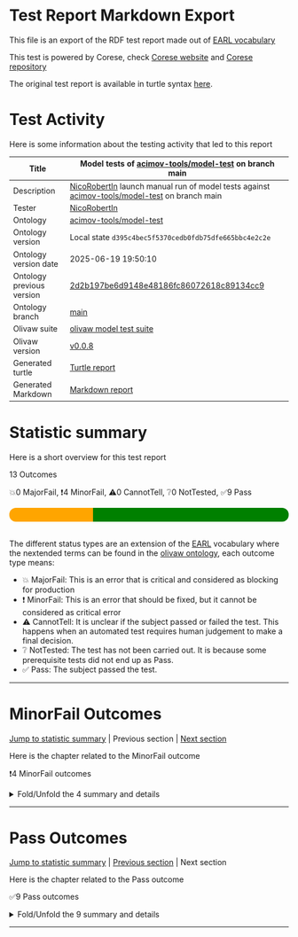 # Test Report Markdown Export

This file is an export of the RDF test report made out of [EARL vocabulary](https://www.w3.org/TR/EARL10/)

This test is powered by Corese, check [Corese website](https://project.inria.fr/corese/) and [Corese repository](https://github.com/Wimmics/corese)

The original test report is available in turtle syntax [here](./model-test-manual-NicoRobertIn-2025-06-19T19-50-12.ttl).

# Test Activity

Here is some information about the testing activity that led to this report

|Title|Model&#32;tests&#32;of&#32;[acimov-tools/model-test](https://github.com/acimov-tools/model-test)&#32;on&#32;branch&#32;main|
|--|--|
|Description|[NicoRobertIn](https://github.com/NicoRobertIn)&#32;launch&#32;manual&#32;run&#32;of&#32;model&#32;tests&#32;against&#32;[acimov-tools/model-test](https://github.com/acimov-tools/model-test)&#32;on&#32;branch&#32;main|
|Tester|[NicoRobertIn](https://github.com/NicoRobertIn)|
|Ontology|[acimov-tools/model-test](https://github.com/acimov-tools/model-test)|
|Ontology version|Local state `d395c4bec5f5370cedb0fdb75dfe665bbc4e2c2e`|
|Ontology version date|2025-06-19 19:50:10|
|Ontology previous version|[2d2b197be6d9148e48186fc86072618c89134cc9](https://github.com/acimov-tools/model-test/tree/2d2b197be6d9148e48186fc86072618c89134cc9)|
|Ontology branch|[main](https://github.com/acimov-tools/model-test/tree/main)|
|Olivaw suite|[olivaw model test suite](https://github.com/Wimmics/olivaw/blob/v0.0.8/olivaw/test/model/suite.py)|
|Olivaw version|[v0.0.8](https://pypi.org/project/olivaw/0.0.8)|
|Generated turtle|[Turtle report](./model-test-manual-NicoRobertIn-2025-06-19T19-50-12.ttl)|
|Generated Markdown|[Markdown report](./model-test-manual-NicoRobertIn-2025-06-19T19-50-12.md)|

# Statistic summary

Here is a short overview for this test report

13 Outcomes

:boom:0 MajorFail, :exclamation:4 MinorFail, :warning:0 CannotTell, :grey_question:0 NotTested, :white_check_mark:9 Pass

<div  style="border-radius: 12px; height: 25px; overflow: hidden"><img src="../assets/red.png" width="0%" height="25px"/><img src="../assets/orange.png" width="30%" height="25px"/><img src="../assets/grey.png" width="0%" height="25px"/><img src="../assets/white.png" width="0%" height="25px"/><img src="../assets/green.png" width="70%" height="25px"/></div>

<br/>

The different status types are an extension of the [EARL](https://www.w3.org/TR/EARL10-Schema/) vocabulary where the nextended terms can be found in the [olivaw ontology](https://ns.inria.fr/olivaw#), each outcome type means:
* :boom: MajorFail: This is an error that is critical and considered as blocking for production
* :exclamation: MinorFail: This is an error that should be fixed, but it cannot be considered as critical error
* :warning: CannotTell: It is unclear if the subject passed or failed the test. This happens when an automated test requires human judgement to make a final decision.
* :grey_question: NotTested:  The test has not been carried out. It is because some prerequisite tests did not end up as Pass.
* :white_check_mark: Pass: The subject passed the test.

***


# MinorFail Outcomes

[Jump to statistic summary](#statistic-summary)	|	Previous section	|	[Next section](#pass-outcomes)

Here is the chapter related to the MinorFail outcome

:exclamation:4 MinorFail outcomes

<details>
<summary>Fold/Unfold the 4 summary and details</summary>

## MinorFail Outcomes Summary

:exclamation:4 MinorFail outcomes

|*Jump*|*Number*|*Status*|*Subject*|*Criterion*|*Title*|*Link*|
|------|--------|--------|---------|-----------|-------|------|
|[Chapter top](#minorfail-outcomes)|<div id="summary-MinorFail-1">1/4</div>|:exclamation:MinorFail|`module-nrv-v1`|[profile-compatibility](https://ns.inria.fr/olivaw#profile-compatibility)|OWL EL Profile incompatible|[Jump](#minorfail-outcome-number-1)|
|[Chapter top](#minorfail-outcomes)|<div id="summary-MinorFail-2">2/4</div>|:exclamation:MinorFail|`module-nrv-v1`|[profile-compatibility](https://ns.inria.fr/olivaw#profile-compatibility)|OWL QL Profile incompatible|[Jump](#minorfail-outcome-number-2)|
|[Chapter top](#minorfail-outcomes)|<div id="summary-MinorFail-3">3/4</div>|:exclamation:MinorFail|`module-nrv-v1`|[profile-compatibility](https://ns.inria.fr/olivaw#profile-compatibility)|OWL RL Profile incompatible|[Jump](#minorfail-outcome-number-3)|
|[Chapter top](#minorfail-outcomes)|<div id="summary-MinorFail-4">4/4</div>|:exclamation:MinorFail|`module-nrv-v1`|[term-referencing](https://ns.inria.fr/olivaw#term-referencing)|Term not referenced to a module|[Jump](#minorfail-outcome-number-4)|

***

## MinorFail Outcomes Details

This subchapter gives more details to the :exclamation:MinorFail outcomes

### MinorFail Outcome number 1

[Jump to summary definition](#summary-MinorFail-1)	|	Previous MinorFail outcome	|	[Next MinorFail outcome](#minorfail-outcome-number-2)

:exclamation:MinorFail outcome
#### Subject detail
|Name|module-nrv-v1|
|----|----|
|Title|Standalone&#32;module&#32;src&#92;nrv&lowbar;v1.ttl&#32;from&#32;branch&#32;main|
|Composition|- [Module nrv&lowbar;v1](https://github.com/acimov-tools/model-test/blob/main/src/nrv_v1.ttl)|

#### Criterion detail
|Identifier|[profile-compatibility](https://ns.inria.fr/olivaw#profile-compatibility)|
|----|----|
|Title|Profile&#32;compatibility&#32;test|
|Description|A&#32;test&#32;meant&#32;to&#32;check&#32;whether&#32;the&#32;test&#32;subject&#32;is&#32;compatible&#32;with&#32;a&#32;profile&#32;or&#32;not,&#32;and&#32;if&#32;it&#32;is&#32;not,&#32;why.|

#### Outcome Detail
|Jump|Type|:exclamation:MinorFail|
|----|----|----|
|[Section top](#minorfail-outcome-number-1)|Identifier|`owl-el-profile-error`|
|[Section top](#minorfail-outcome-number-1)|Title|OWL&#32;EL&#32;Profile&#32;incompatible|
|[Section top](#minorfail-outcome-number-1)|Description|Statement&#32;not&#32;supported|
|[Section top](#minorfail-outcome-number-1)|Pointer|<pre lang="Turtle"><code>nrv:NormativeRequirement&#32;a&#32;rdfs:Class&#32;;  &#10; &#32; &#32; &#32; &#32;rdfs:label&#32; &#34;Normative&#32;Requirement&#34;@en&#32;;  &#10; &#32; &#32; &#32; &#32;rdfs:comment&#32; &#34;a&#32;requirement&#32;implying,&#32;creating,&#32;or&#32;prescribing&#32;a&#32;norm.&#34;@en&#32;;  &#10; &#32; &#32; &#32; &#32;rdfs:subClassOf&#32; &#60;http://docs.oasis-open.org/legalruleml/ns/v1.0/metamodel#DeonticSpecification> &#32;;  &#10; &#32; &#32; &#32; &#32;owl:disjointUnionOf&#32;(&#32;nrv:CompensableRequirement&#32;nrv:NonCompensableRequirement&#32;),  &#10; &#32; &#32; &#32; &#32; &#32; &#32; &#32; &#32;(&#32;nrv:ViolableRequirement&#32;nrv:NonViolableRequirement&#32;),  &#10; &#32; &#32; &#32; &#32; &#32; &#32; &#32; &#32;(&#32;nrv:PersistentRequirement&#32;nrv:NonPersistentRequirement&#32;)&#32;.</code></pre>|

***
### MinorFail Outcome number 2

[Jump to summary definition](#summary-MinorFail-2)	|	[Previous MinorFail outcome](#minorfail-outcome-number-1)	|	[Next MinorFail outcome](#minorfail-outcome-number-3)

:exclamation:MinorFail outcome
#### Subject detail
|Name|module-nrv-v1|
|----|----|
|Title|Standalone&#32;module&#32;src&#92;nrv&lowbar;v1.ttl&#32;from&#32;branch&#32;main|
|Composition|- [Module nrv&lowbar;v1](https://github.com/acimov-tools/model-test/blob/main/src/nrv_v1.ttl)|

#### Criterion detail
|Identifier|[profile-compatibility](https://ns.inria.fr/olivaw#profile-compatibility)|
|----|----|
|Title|Profile&#32;compatibility&#32;test|
|Description|A&#32;test&#32;meant&#32;to&#32;check&#32;whether&#32;the&#32;test&#32;subject&#32;is&#32;compatible&#32;with&#32;a&#32;profile&#32;or&#32;not,&#32;and&#32;if&#32;it&#32;is&#32;not,&#32;why.|

#### Outcome Detail
|Jump|Type|:exclamation:MinorFail|
|----|----|----|
|[Section top](#minorfail-outcome-number-2)|Identifier|`owl-ql-profile-error`|
|[Section top](#minorfail-outcome-number-2)|Title|OWL&#32;QL&#32;Profile&#32;incompatible|
|[Section top](#minorfail-outcome-number-2)|Description|Statement&#32;not&#32;supported|
|[Section top](#minorfail-outcome-number-2)|Pointer|<pre lang="Turtle"><code>nrv:NormativeRequirement&#32;a&#32;rdfs:Class&#32;;  &#10; &#32; &#32; &#32; &#32;rdfs:label&#32; &#34;Normative&#32;Requirement&#34;@en&#32;;  &#10; &#32; &#32; &#32; &#32;rdfs:comment&#32; &#34;a&#32;requirement&#32;implying,&#32;creating,&#32;or&#32;prescribing&#32;a&#32;norm.&#34;@en&#32;;  &#10; &#32; &#32; &#32; &#32;rdfs:subClassOf&#32; &#60;http://docs.oasis-open.org/legalruleml/ns/v1.0/metamodel#DeonticSpecification> &#32;;  &#10; &#32; &#32; &#32; &#32;owl:disjointUnionOf&#32;(&#32;nrv:CompensableRequirement&#32;nrv:NonCompensableRequirement&#32;),  &#10; &#32; &#32; &#32; &#32; &#32; &#32; &#32; &#32;(&#32;nrv:ViolableRequirement&#32;nrv:NonViolableRequirement&#32;),  &#10; &#32; &#32; &#32; &#32; &#32; &#32; &#32; &#32;(&#32;nrv:PersistentRequirement&#32;nrv:NonPersistentRequirement&#32;)&#32;.</code></pre>|

***
### MinorFail Outcome number 3

[Jump to summary definition](#summary-MinorFail-3)	|	[Previous MinorFail outcome](#minorfail-outcome-number-2)	|	[Next MinorFail outcome](#minorfail-outcome-number-4)

:exclamation:MinorFail outcome
#### Subject detail
|Name|module-nrv-v1|
|----|----|
|Title|Standalone&#32;module&#32;src&#92;nrv&lowbar;v1.ttl&#32;from&#32;branch&#32;main|
|Composition|- [Module nrv&lowbar;v1](https://github.com/acimov-tools/model-test/blob/main/src/nrv_v1.ttl)|

#### Criterion detail
|Identifier|[profile-compatibility](https://ns.inria.fr/olivaw#profile-compatibility)|
|----|----|
|Title|Profile&#32;compatibility&#32;test|
|Description|A&#32;test&#32;meant&#32;to&#32;check&#32;whether&#32;the&#32;test&#32;subject&#32;is&#32;compatible&#32;with&#32;a&#32;profile&#32;or&#32;not,&#32;and&#32;if&#32;it&#32;is&#32;not,&#32;why.|

#### Outcome Detail
|Jump|Type|:exclamation:MinorFail|
|----|----|----|
|[Section top](#minorfail-outcome-number-3)|Identifier|`owl-rl-profile-error`|
|[Section top](#minorfail-outcome-number-3)|Title|OWL&#32;RL&#32;Profile&#32;incompatible|
|[Section top](#minorfail-outcome-number-3)|Description|Statement&#32;not&#32;supported|
|[Section top](#minorfail-outcome-number-3)|Pointer|<pre lang="Turtle"><code>&#60;http://docs.oasis-open.org/legalruleml/ns/v1.0/metamodel#Obligation> &#32;a&#32;rdfs:Class&#32;;  &#10; &#32; &#32; &#32; &#32;rdfs:label&#32; &#34;obligation&#34;@en&#32;;  &#10; &#32; &#32; &#32; &#32;rdfs:comment&#32; &#34;a&#32;Deontic&#32;Specification&#32;for&#32;a&#32;state,&#32;an&#32;act,&#32;or&#32;a&#32;course&#32;of&#32;...&#34;,  &#10; &#32; &#32; &#32; &#32; &#32; &#32; &#32; &#32; &#34;a&#32;situation,&#32;an&#32;act,&#32;or&#32;a&#32;course&#32;of&#32;action(s)&#32;to&#32;which&#32;a&#32;bea...&#34; &#32;;  &#10; &#32; &#32; &#32; &#32;rdfs:subClassOf&#32; &#60;http://docs.oasis-open.org/legalruleml/ns/v1.0/metamodel#DeonticSpecification>,  &#10; &#32; &#32; &#32; &#32; &#32; &#32; &#32; &#32;nrv:CompensableRequirement,  &#10; &#32; &#32; &#32; &#32; &#32; &#32; &#32; &#32;nrv:ViolableRequirement&#32;;  &#10; &#32; &#32; &#32; &#32;owl:unionOf&#32;(&#32;nrv:Achievement&#32;nrv:Maintenance&#32;)&#32;.</code></pre>|
|[Section top](#minorfail-outcome-number-3)|Pointer|<pre lang="Turtle"><code>nrv:NormativeRequirement&#32;a&#32;rdfs:Class&#32;;  &#10; &#32; &#32; &#32; &#32;rdfs:label&#32; &#34;Normative&#32;Requirement&#34;@en&#32;;  &#10; &#32; &#32; &#32; &#32;rdfs:comment&#32; &#34;a&#32;requirement&#32;implying,&#32;creating,&#32;or&#32;prescribing&#32;a&#32;norm.&#34;@en&#32;;  &#10; &#32; &#32; &#32; &#32;rdfs:subClassOf&#32; &#60;http://docs.oasis-open.org/legalruleml/ns/v1.0/metamodel#DeonticSpecification> &#32;;  &#10; &#32; &#32; &#32; &#32;owl:disjointUnionOf&#32;(&#32;nrv:CompensableRequirement&#32;nrv:NonCompensableRequirement&#32;),  &#10; &#32; &#32; &#32; &#32; &#32; &#32; &#32; &#32;(&#32;nrv:ViolableRequirement&#32;nrv:NonViolableRequirement&#32;),  &#10; &#32; &#32; &#32; &#32; &#32; &#32; &#32; &#32;(&#32;nrv:PersistentRequirement&#32;nrv:NonPersistentRequirement&#32;)&#32;.</code></pre>|

***
### MinorFail Outcome number 4

[Jump to summary definition](#summary-MinorFail-4)	|	[Previous MinorFail outcome](#minorfail-outcome-number-3)	|	Next MinorFail outcome

:exclamation:MinorFail outcome
#### Subject detail
|Name|module-nrv-v1|
|----|----|
|Title|Standalone&#32;module&#32;src&#92;nrv&lowbar;v1.ttl&#32;from&#32;branch&#32;main|
|Composition|- [Module nrv&lowbar;v1](https://github.com/acimov-tools/model-test/blob/main/src/nrv_v1.ttl)|

#### Criterion detail
|Identifier|[term-referencing](https://ns.inria.fr/olivaw#term-referencing)|
|----|----|
|Title|Term&#32;referencing&#32;test|
|Description|A&#32;test&#32;case&#32;from&#32;the&#32;Best&#32;Practices&#32;tests&#32;checking&#32;if&#32;each&#32;term&#32;of&#32;the&#32;test&#32;subject&#32;is&#32;referenced&#32;to&#32;a&#32;module&#32;through&#32;a&#32;rdfs:isDefinedBy&#32;property.|

#### Outcome Detail
|Jump|Type|:exclamation:MinorFail|
|----|----|----|
|[Section top](#minorfail-outcome-number-4)|Identifier|`no-reference-module`|
|[Section top](#minorfail-outcome-number-4)|Title|Term&#32;not&#32;referenced&#32;to&#32;a&#32;module|
|[Section top](#minorfail-outcome-number-4)|Description|Subject&#32;terms&#32;not&#32;linked&#32;to&#32;a&#32;module&#32;by&#32;a&#32;rdfs:isDefinedBy&#32;property|
|[Section top](#minorfail-outcome-number-4)|Pointer|<pre lang="Turtle"><code>:NormativeRequirement&#32;a&#32;rdfs:Class&#32;;  &#10; &#32; &#32; &#32; &#32;rdfs:label&#32; &#34;Normative&#32;Requirement&#34;@en&#32;;  &#10; &#32; &#32; &#32; &#32;rdfs:comment&#32; &#34;a&#32;requirement&#32;implying,&#32;creating,&#32;or&#32;prescribing&#32;a&#32;norm.&#34;@en&#32;;  &#10; &#32; &#32; &#32; &#32;rdfs:subClassOf&#32; &#60;http://docs.oasis-open.org/legalruleml/ns/v1.0/metamodel#DeonticSpecification> &#32;;  &#10; &#32; &#32; &#32; &#32;owl:disjointUnionOf&#32;(&#32;:CompensableRequirement&#32;:NonCompensableRequirement&#32;),  &#10; &#32; &#32; &#32; &#32; &#32; &#32; &#32; &#32;(&#32;:ViolableRequirement&#32;:NonViolableRequirement&#32;),  &#10; &#32; &#32; &#32; &#32; &#32; &#32; &#32; &#32;(&#32;:PersistentRequirement&#32;:NonPersistentRequirement&#32;)&#32;.</code></pre>|
|[Section top](#minorfail-outcome-number-4)|Pointer|<pre lang="Turtle"><code>:CompensableRequirement&#32;a&#32;rdfs:Class&#32;;  &#10; &#32; &#32; &#32; &#32;rdfs:label&#32; &#34;compensable&#32;requirement&#34;@en&#32;;  &#10; &#32; &#32; &#32; &#32;rdfs:comment&#32; &#34;a&#32;requirement&#32;that&#32;can&#32;be&#32;compensated.&#34;@en&#32;;  &#10; &#32; &#32; &#32; &#32;rdfs:subClassOf&#32;:NormativeRequirement&#32;;  &#10; &#32; &#32; &#32; &#32;owl:disjointWith&#32;:NonCompensableRequirement&#32;.</code></pre>|
|[Section top](#minorfail-outcome-number-4)|Pointer|<pre lang="Turtle"><code>:NonCompensableRequirement&#32;a&#32;rdfs:Class&#32;;  &#10; &#32; &#32; &#32; &#32;rdfs:label&#32; &#34;non&#32;compensable&#32;requirement&#34;@en&#32;;  &#10; &#32; &#32; &#32; &#32;rdfs:comment&#32; &#34;a&#32;requirement&#32;that&#32;cannot&#32;be&#32;compensated.&#34;@en&#32;;  &#10; &#32; &#32; &#32; &#32;rdfs:subClassOf&#32;:NormativeRequirement&#32;;  &#10; &#32; &#32; &#32; &#32;owl:disjointWith&#32;:CompensableRequirement&#32;.</code></pre>|
|[Section top](#minorfail-outcome-number-4)|Pointer|<pre lang="Turtle"><code>:ViolableRequirement&#32;a&#32;rdfs:Class&#32;;  &#10; &#32; &#32; &#32; &#32;rdfs:label&#32; &#34;violable&#32;requirement&#34;@en&#32;;  &#10; &#32; &#32; &#32; &#32;rdfs:comment&#32; &#34;a&#32;requirement&#32;that&#32;can&#32;be&#32;violated.&#34;@en&#32;;  &#10; &#32; &#32; &#32; &#32;rdfs:subClassOf&#32;:NormativeRequirement&#32;;  &#10; &#32; &#32; &#32; &#32;owl:disjointWith&#32;:NonViolableRequirement&#32;.</code></pre>|
|[Section top](#minorfail-outcome-number-4)|Pointer|<pre lang="Turtle"><code>:NonViolableRequirement&#32;a&#32;rdfs:Class&#32;;  &#10; &#32; &#32; &#32; &#32;rdfs:label&#32; &#34;non&#32;violable&#32;requirement&#34;@en&#32;;  &#10; &#32; &#32; &#32; &#32;rdfs:comment&#32; &#34;a&#32;requirement&#32;that&#32;cannot&#32;be&#32;violated.&#34;@en&#32;;  &#10; &#32; &#32; &#32; &#32;rdfs:subClassOf&#32;:NormativeRequirement&#32;;  &#10; &#32; &#32; &#32; &#32;owl:disjointWith&#32;:ViolableRequirement&#32;.</code></pre>|
|[Section top](#minorfail-outcome-number-4)|Pointer|<pre lang="Turtle"><code>:PersistentRequirement&#32;a&#32;rdfs:Class&#32;;  &#10; &#32; &#32; &#32; &#32;rdfs:label&#32; &#34;persistent&#32;requirement&#34;@en&#32;;  &#10; &#32; &#32; &#32; &#32;rdfs:comment&#32; &#34;a&#32;requirement&#32;that&#32;needs&#32;to&#32;be&#32;obeyed&#32;for&#32;the&#32;whole&#32;duration...&#34; &#32;;  &#10; &#32; &#32; &#32; &#32;rdfs:subClassOf&#32;:NormativeRequirement&#32;;  &#10; &#32; &#32; &#32; &#32;owl:disjointWith&#32;:NonPersistentRequirement&#32;.</code></pre>|
|[Section top](#minorfail-outcome-number-4)|Pointer|<pre lang="Turtle"><code>:NonPersistentRequirement&#32;a&#32;rdfs:Class&#32;;  &#10; &#32; &#32; &#32; &#32;rdfs:label&#32; &#34;non&#32;persistent&#32;requirement&#34;@en&#32;;  &#10; &#32; &#32; &#32; &#32;rdfs:comment&#32; &#34;a&#32;requirement&#32;that&#32;is&#32;in&#32;force&#32;at&#32;a&#32;particular&#32;time&#32;point&#32;on...&#34; &#32;;  &#10; &#32; &#32; &#32; &#32;rdfs:subClassOf&#32;:NormativeRequirement&#32;;  &#10; &#32; &#32; &#32; &#32;owl:disjointWith&#32;:PersistentRequirement&#32;.</code></pre>|
|[Section top](#minorfail-outcome-number-4)|Pointer|<pre lang="Turtle"><code>:Achievement&#32;a&#32;rdfs:Class&#32;;  &#10; &#32; &#32; &#32; &#32;rdfs:label&#32; &#34;achievement&#34;@en&#32;;  &#10; &#32; &#32; &#32; &#32;rdfs:comment&#32; &#34;an&#32;obligation&#32;for&#32;which&#32;achieving&#32;the&#32;content&#32;at&#32;least&#32;once&#32;...&#34; &#32;;  &#10; &#32; &#32; &#32; &#32;rdfs:subClassOf&#32; &#60;http://docs.oasis-open.org/legalruleml/ns/v1.0/metamodel#Obligation> &#32;;  &#10; &#32; &#32; &#32; &#32;owl:disjointUnionOf&#32;(&#32;:PreemptiveAchievement&#32;:NonPreemptiveAchievement&#32;),  &#10; &#32; &#32; &#32; &#32; &#32; &#32; &#32; &#32;(&#32;:PerdurantAchievement&#32;:NonPerdurantAchievement&#32;)&#32;.</code></pre>|
|[Section top](#minorfail-outcome-number-4)|Pointer|<pre lang="Turtle"><code>:Maintenance&#32;a&#32;rdfs:Class&#32;;  &#10; &#32; &#32; &#32; &#32;rdfs:label&#32; &#34;maintenance&#34;@en&#32;;  &#10; &#32; &#32; &#32; &#32;rdfs:comment&#32; &#34;an&#32;obligation&#32;that&#32;needs&#32;to&#32;be&#32;obeyed&#32;for&#32;the&#32;whole&#32;duration...&#34; &#32;;  &#10; &#32; &#32; &#32; &#32;rdfs:subClassOf&#32; &#60;http://docs.oasis-open.org/legalruleml/ns/v1.0/metamodel#Obligation> &#32;.</code></pre>|
|[Section top](#minorfail-outcome-number-4)|Pointer|<pre lang="Turtle"><code>:Compensation&#32;a&#32;rdfs:Class&#32;;  &#10; &#32; &#32; &#32; &#32;rdfs:label&#32; &#34;compensation&#34;@en&#32;;  &#10; &#32; &#32; &#32; &#32;rdfs:comment&#32; &#34;a&#32;set&#32;of&#32;penalties&#32;or&#32;sanctions&#32;imposed&#32;on&#32;the&#32;violator&#32;;&#32;fu...&#34; &#32;;  &#10; &#32; &#32; &#32; &#32;rdfs:subClassOf&#32; &#60;http://docs.oasis-open.org/legalruleml/ns/v1.0/metamodel#Obligation> &#32;.</code></pre>|
|[Section top](#minorfail-outcome-number-4)|Pointer|<pre lang="Turtle"><code>:hasCompensation&#32;a&#32;owl:ObjectProperty&#32;;  &#10; &#32; &#32; &#32; &#32;rdfs:label&#32; &#34;has&#32;for&#32;compensation&#34;@en&#32;;  &#10; &#32; &#32; &#32; &#32;rdfs:comment&#32; &#34;links&#32;a&#32;compensable&#32;requirement&#32;to&#32;a&#32;compensation.&#34;@en&#32;;  &#10; &#32; &#32; &#32; &#32;rdfs:domain&#32;:CompensableRequirement&#32;;  &#10; &#32; &#32; &#32; &#32;rdfs:range&#32;:Compensation&#32;.</code></pre>|
|[Section top](#minorfail-outcome-number-4)|Pointer|<pre lang="Turtle"><code>:CompensatedRequirement&#32;a&#32;rdfs:Class&#32;;  &#10; &#32; &#32; &#32; &#32;rdfs:label&#32; &#34;compensated&#32;requirement&#34;@en&#32;;  &#10; &#32; &#32; &#32; &#32;rdfs:comment&#32; &#34;a&#32;requirement&#32;violated&#32;in&#32;a&#32;state&#32;of&#32;affairs&#32;and&#32;compensated...&#34; &#32;;  &#10; &#32; &#32; &#32; &#32;rdfs:subClassOf&#32;:CompensableRequirement&#32;.</code></pre>|
|[Section top](#minorfail-outcome-number-4)|Pointer|<pre lang="Turtle"><code>:hasViolation&#32;a&#32;owl:ObjectProperty&#32;;  &#10; &#32; &#32; &#32; &#32;rdfs:label&#32; &#34;has&#32;for&#32;violation&#34;@en&#32;;  &#10; &#32; &#32; &#32; &#32;rdfs:comment&#32; &#34;links&#32;a&#32;violable&#32;requirement&#32;to&#32;a&#32;violation.&#34;@en&#32;;  &#10; &#32; &#32; &#32; &#32;rdfs:domain&#32;:ViolableRequirement&#32;;  &#10; &#32; &#32; &#32; &#32;rdfs:range&#32; &#60;http://docs.oasis-open.org/legalruleml/ns/v1.0/metamodel#Violation> &#32;.</code></pre>|
|[Section top](#minorfail-outcome-number-4)|Pointer|<pre lang="Turtle"><code>:ViolatedRequirement&#32;a&#32;rdfs:Class&#32;;  &#10; &#32; &#32; &#32; &#32;rdfs:label&#32; &#34;violated&#32;requirement&#34;@en&#32;;  &#10; &#32; &#32; &#32; &#32;rdfs:comment&#32; &#34;a&#32;requirement&#32;violated&#32;by&#32;a&#32;state&#32;of&#32;affairs.&#34;@en&#32;;  &#10; &#32; &#32; &#32; &#32;rdfs:subClassOf&#32;:ViolableRequirement&#32;.</code></pre>|
|[Section top](#minorfail-outcome-number-4)|Pointer|<pre lang="Turtle"><code>:hasCompliance&#32;a&#32;owl:ObjectProperty&#32;;  &#10; &#32; &#32; &#32; &#32;rdfs:label&#32; &#34;has&#32;for&#32;compliance&#34;@en&#32;;  &#10; &#32; &#32; &#32; &#32;rdfs:comment&#32; &#34;links&#32;a&#32;violable&#32;requirement&#32;to&#32;compliance.&#34;@en&#32;;  &#10; &#32; &#32; &#32; &#32;rdfs:domain&#32;:ViolableRequirement&#32;;  &#10; &#32; &#32; &#32; &#32;rdfs:range&#32; &#60;http://docs.oasis-open.org/legalruleml/ns/v1.0/metamodel#Compliance> &#32;;  &#10; &#32; &#32; &#32; &#32;owl:propertyDisjointWith&#32;:hasViolation&#32;.</code></pre>|
|[Section top](#minorfail-outcome-number-4)|Pointer|<pre lang="Turtle"><code>:CompliantRequirement&#32;a&#32;rdfs:Class&#32;;  &#10; &#32; &#32; &#32; &#32;rdfs:label&#32; &#34;compliant&#32;requirement&#34;@en&#32;;  &#10; &#32; &#32; &#32; &#32;rdfs:comment&#32; &#34;a&#32;requirement&#32;being&#32;compliant&#32;with&#32;a&#32;state&#32;of&#32;affairs.&#34;@en&#32;;  &#10; &#32; &#32; &#32; &#32;rdfs:subClassOf&#32;:ViolableRequirement&#32;.</code></pre>|
|[Section top](#minorfail-outcome-number-4)|Pointer|<pre lang="Turtle"><code>:PreemptiveAchievement&#32;a&#32;rdfs:Class&#32;;  &#10; &#32; &#32; &#32; &#32;rdfs:label&#32; &#34;preemptive&#32;achievement&#32;requirement&#34;@en&#32;;  &#10; &#32; &#32; &#32; &#32;rdfs:comment&#32; &#34;an&#32;achievement&#32;requirement&#32;that&#32;can&#32;be&#32;fulfilled&#32;even&#32;before...&#34; &#32;;  &#10; &#32; &#32; &#32; &#32;rdfs:subClassOf&#32;:Achievement&#32;.</code></pre>|
|[Section top](#minorfail-outcome-number-4)|Pointer|<pre lang="Turtle"><code>:NonPreemptiveAchievement&#32;a&#32;rdfs:Class&#32;;  &#10; &#32; &#32; &#32; &#32;rdfs:label&#32; &#34;non&#32;preemptive&#32;achievement&#32;requirement&#34;@en&#32;;  &#10; &#32; &#32; &#32; &#32;rdfs:comment&#32; &#34;an&#32;achievement&#32;requirement&#32;that&#32;cannot&#32;be&#32;fulfilled&#32;even&#32;bef...&#34; &#32;;  &#10; &#32; &#32; &#32; &#32;rdfs:subClassOf&#32;:Achievement&#32;.</code></pre>|
|[Section top](#minorfail-outcome-number-4)|Pointer|<pre lang="Turtle"><code>:PerdurantAchievement&#32;a&#32;rdfs:Class&#32;;  &#10; &#32; &#32; &#32; &#32;rdfs:label&#32; &#34;perdurant&#32;achievement&#32;requirement&#34;@en&#32;;  &#10; &#32; &#32; &#32; &#32;rdfs:comment&#32; &#34;achievement&#32;requirement&#32;that&#32;persists&#32;after&#32;being&#32;violated.&#34;@en&#32;;  &#10; &#32; &#32; &#32; &#32;rdfs:subClassOf&#32;:Achievement&#32;;  &#10; &#32; &#32; &#32; &#32;owl:disjointWith&#32;:NonPerdurantAchievement&#32;.</code></pre>|
|[Section top](#minorfail-outcome-number-4)|Pointer|<pre lang="Turtle"><code>:NonPerdurantAchievement&#32;a&#32;rdfs:Class&#32;;  &#10; &#32; &#32; &#32; &#32;rdfs:label&#32; &#34;non&#32;perdurant&#32;requirement&#34;@en&#32;;  &#10; &#32; &#32; &#32; &#32;rdfs:comment&#32; &#34;achievement&#32;requirement&#32;that&#32;does&#32;not&#32;persist&#32;after&#32;being&#32;vi...&#34; &#32;;  &#10; &#32; &#32; &#32; &#32;rdfs:subClassOf&#32;:Achievement&#32;;  &#10; &#32; &#32; &#32; &#32;owl:disjointWith&#32;:PerdurantAchievement&#32;.</code></pre>|
|[Section top](#minorfail-outcome-number-4)|Pointer|<pre lang="Turtle"><code>:Punctual&#32;a&#32;rdfs:Class&#32;;  &#10; &#32; &#32; &#32; &#32;rdfs:label&#32; &#34;punctual&#34;@en&#32;;  &#10; &#32; &#32; &#32; &#32;rdfs:comment&#32; &#34;an&#32;obligation&#32;for&#32;which&#32;the&#32;contents&#32;must&#32;be&#32;immediately&#32;ach...&#34; &#32;;  &#10; &#32; &#32; &#32; &#32;rdfs:subClassOf&#32;:NonPersistentRequirement&#32;;  &#10; &#32; &#32; &#32; &#32;owl:disjointUnionOf&#32;(&#32;:CoOccurantPunctual&#32;:NonCoOccurantPunctual&#32;)&#32;;  &#10; &#32; &#32; &#32; &#32;owl:intersectionOf&#32;(&#32;:Achievement&#32;:Maintenance&#32;)&#32;.</code></pre>|
|[Section top](#minorfail-outcome-number-4)|Pointer|<pre lang="Turtle"><code>:CoOccurantPunctual&#32;a&#32;rdfs:Class&#32;;  &#10; &#32; &#32; &#32; &#32;rdfs:label&#32; &#34;co-occurant&#32;punctual&#32;requirement&#34;@en&#32;;  &#10; &#32; &#32; &#32; &#32;rdfs:comment&#32; &#34;TODO.&#34;@en&#32;;  &#10; &#32; &#32; &#32; &#32;rdfs:subClassOf&#32;:Punctual&#32;;  &#10; &#32; &#32; &#32; &#32;owl:disjointWith&#32;:NonCoOccurantPunctual&#32;.</code></pre>|
|[Section top](#minorfail-outcome-number-4)|Pointer|<pre lang="Turtle"><code>:NonCoOccurantPunctual&#32;a&#32;rdfs:Class&#32;;  &#10; &#32; &#32; &#32; &#32;rdfs:label&#32; &#34;non&#32;co-occurant&#32;punctual&#32;requirement&#34;@en&#32;;  &#10; &#32; &#32; &#32; &#32;rdfs:comment&#32; &#34;TODO.&#34;@en&#32;;  &#10; &#32; &#32; &#32; &#32;rdfs:subClassOf&#32;:Punctual&#32;;  &#10; &#32; &#32; &#32; &#32;owl:disjointWith&#32;:CoOccurantPunctual&#32;.</code></pre>|

***

</details>

***


# Pass Outcomes

[Jump to statistic summary](#statistic-summary)	|	[Previous section](#minorfail-outcomes)	|	Next section

Here is the chapter related to the Pass outcome

:white_check_mark:9 Pass outcomes

<details>
<summary>Fold/Unfold the 9 summary and details</summary>

## Pass Outcomes Summary

:white_check_mark:9 Pass outcomes

|*Jump*|*Number*|*Status*|*Subject*|*Criterion*|*Title*|*Link*|
|------|--------|--------|---------|-----------|-------|------|
|[Chapter top](#pass-outcomes)|<div id="summary-Pass-1">1/9</div>|:white_check_mark:Pass|`module-nrv-v1`|[domain-and-range-referencing](https://ns.inria.fr/olivaw#domain-and-range-referencing)|Domains properly defined|[Jump](#pass-outcome-number-1)|
|[Chapter top](#pass-outcomes)|<div id="summary-Pass-2">2/9</div>|:white_check_mark:Pass|`module-nrv-v1`|[domain-and-range-referencing](https://ns.inria.fr/olivaw#domain-and-range-referencing)|Ranges properly defined|[Jump](#pass-outcome-number-2)|
|[Chapter top](#pass-outcomes)|<div id="summary-Pass-3">3/9</div>|:white_check_mark:Pass|`module-nrv-v1`|[labeled-terms](https://ns.inria.fr/olivaw#labeled-terms)|All terms labeled|[Jump](#pass-outcome-number-3)|
|[Chapter top](#pass-outcomes)|<div id="summary-Pass-4">4/9</div>|:white_check_mark:Pass|`module-nrv-v1`|[owl-rl-constraint](https://ns.inria.fr/olivaw#owl-rl-constraint)|OWL RL consistent|[Jump](#pass-outcome-number-4)|
|[Chapter top](#pass-outcomes)|<div id="summary-Pass-5">5/9</div>|:white_check_mark:Pass|`module-nrv-v1`|[proper-extension-predicate](https://ns.inria.fr/olivaw#proper-extension-predicate)|No class subproperty|[Jump](#pass-outcome-number-5)|
|[Chapter top](#pass-outcomes)|<div id="summary-Pass-6">6/9</div>|:white_check_mark:Pass|`module-nrv-v1`|[proper-extension-predicate](https://ns.inria.fr/olivaw#proper-extension-predicate)|No property subclass|[Jump](#pass-outcome-number-6)|
|[Chapter top](#pass-outcomes)|<div id="summary-Pass-7">7/9</div>|:white_check_mark:Pass|`module-nrv-v1`|[proper-extension-predicate](https://ns.inria.fr/olivaw#proper-extension-predicate)|No subclass of property|[Jump](#pass-outcome-number-7)|
|[Chapter top](#pass-outcomes)|<div id="summary-Pass-8">8/9</div>|:white_check_mark:Pass|`module-nrv-v1`|[proper-extension-predicate](https://ns.inria.fr/olivaw#proper-extension-predicate)|No subproperty of class|[Jump](#pass-outcome-number-8)|
|[Chapter top](#pass-outcomes)|<div id="summary-Pass-9">9/9</div>|:white_check_mark:Pass|`module-nrv-v1`|[terms-differenciation](https://ns.inria.fr/olivaw#terms-differenciation)|Terms differenciated enough|[Jump](#pass-outcome-number-9)|

***

## Pass Outcomes Details

This subchapter gives more details to the :white_check_mark:Pass outcomes

### Pass Outcome number 1

[Jump to summary definition](#summary-Pass-1)	|	Previous Pass outcome	|	[Next Pass outcome](#pass-outcome-number-2)

:white_check_mark:Pass outcome
#### Subject detail
|Name|module-nrv-v1|
|----|----|
|Title|Standalone&#32;module&#32;src&#92;nrv&lowbar;v1.ttl&#32;from&#32;branch&#32;main|
|Composition|- [Module nrv&lowbar;v1](https://github.com/acimov-tools/model-test/blob/main/src/nrv_v1.ttl)|

#### Criterion detail
|Identifier|[domain-and-range-referencing](https://ns.inria.fr/olivaw#domain-and-range-referencing)|
|----|----|
|Title|Domain&#32;and&#32;range&#32;referencing&#32;test|
|Description|A&#32;test&#32;case&#32;from&#32;the&#32;Best&#32;Practices&#32;tests&#32;checking&#32;if&#32;all&#32;the&#32;ranges&#32;and&#32;domains&#32;from&#32;the&#32;test&#32;subject&#32;point&#32;to&#32;terms&#32;that&#32;are&#32;defined&#32;in&#32;the&#32;vocabulary.|

#### Outcome Detail
|Jump|Type|:white_check_mark:Pass|
|----|----|----|
|[Section top](#pass-outcome-number-1)|Identifier|`domain-out-of-vocabulary`|
|[Section top](#pass-outcome-number-1)|Title|Domains&#32;properly&#32;defined|
|[Section top](#pass-outcome-number-1)|Description|Each&#32;rdfs:domain&#32;is&#32;defined&#32;within&#32;the&#32;fragment|

***
### Pass Outcome number 2

[Jump to summary definition](#summary-Pass-2)	|	[Previous Pass outcome](#pass-outcome-number-1)	|	[Next Pass outcome](#pass-outcome-number-3)

:white_check_mark:Pass outcome
#### Subject detail
|Name|module-nrv-v1|
|----|----|
|Title|Standalone&#32;module&#32;src&#92;nrv&lowbar;v1.ttl&#32;from&#32;branch&#32;main|
|Composition|- [Module nrv&lowbar;v1](https://github.com/acimov-tools/model-test/blob/main/src/nrv_v1.ttl)|

#### Criterion detail
|Identifier|[domain-and-range-referencing](https://ns.inria.fr/olivaw#domain-and-range-referencing)|
|----|----|
|Title|Domain&#32;and&#32;range&#32;referencing&#32;test|
|Description|A&#32;test&#32;case&#32;from&#32;the&#32;Best&#32;Practices&#32;tests&#32;checking&#32;if&#32;all&#32;the&#32;ranges&#32;and&#32;domains&#32;from&#32;the&#32;test&#32;subject&#32;point&#32;to&#32;terms&#32;that&#32;are&#32;defined&#32;in&#32;the&#32;vocabulary.|

#### Outcome Detail
|Jump|Type|:white_check_mark:Pass|
|----|----|----|
|[Section top](#pass-outcome-number-2)|Identifier|`range-out-of-vocabulary`|
|[Section top](#pass-outcome-number-2)|Title|Ranges&#32;properly&#32;defined|
|[Section top](#pass-outcome-number-2)|Description|Each&#32;rdfs:range&#32;is&#32;defined&#32;within&#32;the&#32;fragment|

***
### Pass Outcome number 3

[Jump to summary definition](#summary-Pass-3)	|	[Previous Pass outcome](#pass-outcome-number-2)	|	[Next Pass outcome](#pass-outcome-number-4)

:white_check_mark:Pass outcome
#### Subject detail
|Name|module-nrv-v1|
|----|----|
|Title|Standalone&#32;module&#32;src&#92;nrv&lowbar;v1.ttl&#32;from&#32;branch&#32;main|
|Composition|- [Module nrv&lowbar;v1](https://github.com/acimov-tools/model-test/blob/main/src/nrv_v1.ttl)|

#### Criterion detail
|Identifier|[labeled-terms](https://ns.inria.fr/olivaw#labeled-terms)|
|----|----|
|Title|Term&#32;labeling&#32;test|
|Description|A&#32;test&#32;case&#32;from&#32;the&#32;Best&#32;Practices&#32;tests&#32;checking&#32;if&#32;all&#32;the&#32;terms&#32;of&#32;the&#32;subject&#32;have&#32;a&#32;rdfs:label&#32;property&#32;pointing&#32;to&#32;a&#32;literal&#32;in&#32;English|

#### Outcome Detail
|Jump|Type|:white_check_mark:Pass|
|----|----|----|
|[Section top](#pass-outcome-number-3)|Identifier|`not-labeled-term`|
|[Section top](#pass-outcome-number-3)|Title|All&#32;terms&#32;labeled|
|[Section top](#pass-outcome-number-3)|Description|All&#32;the&#32;terms&#32;defined&#32;in&#32;the&#32;subject&#32;have&#32;a&#32;rdfs:label&#32;in&#32;English|

***
### Pass Outcome number 4

[Jump to summary definition](#summary-Pass-4)	|	[Previous Pass outcome](#pass-outcome-number-3)	|	[Next Pass outcome](#pass-outcome-number-5)

:white_check_mark:Pass outcome
#### Subject detail
|Name|module-nrv-v1|
|----|----|
|Title|Standalone&#32;module&#32;src&#92;nrv&lowbar;v1.ttl&#32;from&#32;branch&#32;main|
|Composition|- [Module nrv&lowbar;v1](https://github.com/acimov-tools/model-test/blob/main/src/nrv_v1.ttl)|

#### Criterion detail
|Identifier|[owl-rl-constraint](https://ns.inria.fr/olivaw#owl-rl-constraint)|
|----|----|
|Title|OWL&#32;RL&#32;Constraint&#32;test|
|Description|A&#32;test&#32;meant&#32;to&#32;check&#32;wether&#32;the&#32;test&#32;subject&#32;is&#32;syntaxically&#32;correct&#32;or&#32;not.|

#### Outcome Detail
|Jump|Type|:white_check_mark:Pass|
|----|----|----|
|[Section top](#pass-outcome-number-4)|Identifier|`owl-rl-constraint-violation`|
|[Section top](#pass-outcome-number-4)|Title|OWL&#32;RL&#32;consistent|
|[Section top](#pass-outcome-number-4)|Description|The&#32;provided&#32;graph&#32;is&#32;consistent&#32;for&#32;any&#32;OWL&#32;RL&#32;constraint|

***
### Pass Outcome number 5

[Jump to summary definition](#summary-Pass-5)	|	[Previous Pass outcome](#pass-outcome-number-4)	|	[Next Pass outcome](#pass-outcome-number-6)

:white_check_mark:Pass outcome
#### Subject detail
|Name|module-nrv-v1|
|----|----|
|Title|Standalone&#32;module&#32;src&#92;nrv&lowbar;v1.ttl&#32;from&#32;branch&#32;main|
|Composition|- [Module nrv&lowbar;v1](https://github.com/acimov-tools/model-test/blob/main/src/nrv_v1.ttl)|

#### Criterion detail
|Identifier|[proper-extension-predicate](https://ns.inria.fr/olivaw#proper-extension-predicate)|
|----|----|
|Title|Predicate&#32;extension&#32;test|
|Description|A&#32;test&#32;meant&#32;to&#32;test&#32;the&#32;proper&#32;use&#32;of&#32;predicates&#32;rdfs:subClassOf&#32;and&#32;rdfs:subPropertyOf&#32;on&#32;the&#32;ontology&#32;terms|

#### Outcome Detail
|Jump|Type|:white_check_mark:Pass|
|----|----|----|
|[Section top](#pass-outcome-number-5)|Identifier|`class-subpropertyof`|
|[Section top](#pass-outcome-number-5)|Title|No&#32;class&#32;subproperty|
|[Section top](#pass-outcome-number-5)|Description|No&#32;ontology&#32;class&#32;is&#32;a&#32;subproperty|

***
### Pass Outcome number 6

[Jump to summary definition](#summary-Pass-6)	|	[Previous Pass outcome](#pass-outcome-number-5)	|	[Next Pass outcome](#pass-outcome-number-7)

:white_check_mark:Pass outcome
#### Subject detail
|Name|module-nrv-v1|
|----|----|
|Title|Standalone&#32;module&#32;src&#92;nrv&lowbar;v1.ttl&#32;from&#32;branch&#32;main|
|Composition|- [Module nrv&lowbar;v1](https://github.com/acimov-tools/model-test/blob/main/src/nrv_v1.ttl)|

#### Criterion detail
|Identifier|[proper-extension-predicate](https://ns.inria.fr/olivaw#proper-extension-predicate)|
|----|----|
|Title|Predicate&#32;extension&#32;test|
|Description|A&#32;test&#32;meant&#32;to&#32;test&#32;the&#32;proper&#32;use&#32;of&#32;predicates&#32;rdfs:subClassOf&#32;and&#32;rdfs:subPropertyOf&#32;on&#32;the&#32;ontology&#32;terms|

#### Outcome Detail
|Jump|Type|:white_check_mark:Pass|
|----|----|----|
|[Section top](#pass-outcome-number-6)|Identifier|`property-subclassof`|
|[Section top](#pass-outcome-number-6)|Title|No&#32;property&#32;subclass|
|[Section top](#pass-outcome-number-6)|Description|No&#32;ontology&#32;property&#32;is&#32;a&#32;subclass|

***
### Pass Outcome number 7

[Jump to summary definition](#summary-Pass-7)	|	[Previous Pass outcome](#pass-outcome-number-6)	|	[Next Pass outcome](#pass-outcome-number-8)

:white_check_mark:Pass outcome
#### Subject detail
|Name|module-nrv-v1|
|----|----|
|Title|Standalone&#32;module&#32;src&#92;nrv&lowbar;v1.ttl&#32;from&#32;branch&#32;main|
|Composition|- [Module nrv&lowbar;v1](https://github.com/acimov-tools/model-test/blob/main/src/nrv_v1.ttl)|

#### Criterion detail
|Identifier|[proper-extension-predicate](https://ns.inria.fr/olivaw#proper-extension-predicate)|
|----|----|
|Title|Predicate&#32;extension&#32;test|
|Description|A&#32;test&#32;meant&#32;to&#32;test&#32;the&#32;proper&#32;use&#32;of&#32;predicates&#32;rdfs:subClassOf&#32;and&#32;rdfs:subPropertyOf&#32;on&#32;the&#32;ontology&#32;terms|

#### Outcome Detail
|Jump|Type|:white_check_mark:Pass|
|----|----|----|
|[Section top](#pass-outcome-number-7)|Identifier|`subclassof-property`|
|[Section top](#pass-outcome-number-7)|Title|No&#32;subclass&#32;of&#32;property|
|[Section top](#pass-outcome-number-7)|Description|No&#32;ontology&#32;term&#32;is&#32;a&#32;subclass&#32;of&#32;a&#32;property|

***
### Pass Outcome number 8

[Jump to summary definition](#summary-Pass-8)	|	[Previous Pass outcome](#pass-outcome-number-7)	|	[Next Pass outcome](#pass-outcome-number-9)

:white_check_mark:Pass outcome
#### Subject detail
|Name|module-nrv-v1|
|----|----|
|Title|Standalone&#32;module&#32;src&#92;nrv&lowbar;v1.ttl&#32;from&#32;branch&#32;main|
|Composition|- [Module nrv&lowbar;v1](https://github.com/acimov-tools/model-test/blob/main/src/nrv_v1.ttl)|

#### Criterion detail
|Identifier|[proper-extension-predicate](https://ns.inria.fr/olivaw#proper-extension-predicate)|
|----|----|
|Title|Predicate&#32;extension&#32;test|
|Description|A&#32;test&#32;meant&#32;to&#32;test&#32;the&#32;proper&#32;use&#32;of&#32;predicates&#32;rdfs:subClassOf&#32;and&#32;rdfs:subPropertyOf&#32;on&#32;the&#32;ontology&#32;terms|

#### Outcome Detail
|Jump|Type|:white_check_mark:Pass|
|----|----|----|
|[Section top](#pass-outcome-number-8)|Identifier|`subpropertyof-class`|
|[Section top](#pass-outcome-number-8)|Title|No&#32;subproperty&#32;of&#32;class|
|[Section top](#pass-outcome-number-8)|Description|No&#32;ontology&#32;term&#32;is&#32;a&#32;subproperty&#32;of&#32;a&#32;class|

***
### Pass Outcome number 9

[Jump to summary definition](#summary-Pass-9)	|	[Previous Pass outcome](#pass-outcome-number-8)	|	Next Pass outcome

:white_check_mark:Pass outcome
#### Subject detail
|Name|module-nrv-v1|
|----|----|
|Title|Standalone&#32;module&#32;src&#92;nrv&lowbar;v1.ttl&#32;from&#32;branch&#32;main|
|Composition|- [Module nrv&lowbar;v1](https://github.com/acimov-tools/model-test/blob/main/src/nrv_v1.ttl)|

#### Criterion detail
|Identifier|[terms-differenciation](https://ns.inria.fr/olivaw#terms-differenciation)|
|----|----|
|Title|Terms&#32;differenciation&#32;test|
|Description|A&#32;test&#32;case&#32;from&#32;the&#32;Best&#32;Practices&#32;tests&#32;checking&#32;if&#32;all&#32;the&#32;terms&#32;are&#32;different&#32;enough&#32;from&#32;each&#32;other&#32;according&#32;to&#32;the&#32;Levenshtein&#32;distance&#32;metric.|

#### Outcome Detail
|Jump|Type|:white_check_mark:Pass|
|----|----|----|
|[Section top](#pass-outcome-number-9)|Identifier|`too-close-terms`|
|[Section top](#pass-outcome-number-9)|Title|Terms&#32;differenciated&#32;enough|
|[Section top](#pass-outcome-number-9)|Description|All&#32;the&#32;terms&#32;have&#32;have&#32;a&#32;satisfying&#32;Levenshtein&#32;distance&#32;from&#32;each&#32;other&#32;term.|

***

</details>

***

